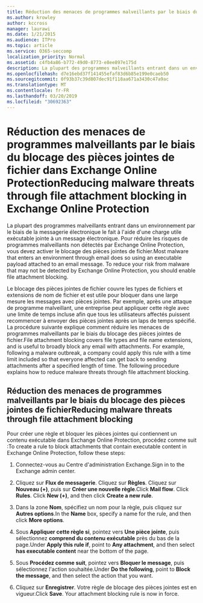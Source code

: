 ```yaml
---
title: Réduction des menaces de programmes malveillants par le biais du blocage des pièces jointes de fichier dans Exchange Online Protection
ms.author: krowley
author: kccross
manager: laurawi
ms.date: 1/21/2015
ms.audience: ITPro
ms.topic: article
ms.service: O365-seccomp
localization_priority: Normal
ms.assetid: c4fb4a86-b772-49d0-8773-e8ee897e175d
description: La plupart des programmes malveillants entrant dans un environnement par le biais de la messagerie électronique le fait à l'aide d'une charge utile exécutable jointe à un message électronique. Pour réduire les risques de programmes malveillants non détectés par Exchange Online Protection, vous devez activer le blocage des pièces jointes de fichier.
ms.openlocfilehash: d7e16ebd37f141455efaf83d6b85e199e0caeb50
ms.sourcegitcommit: 0f93b37c39d807dec91f118aa671a3430c47a9ac
ms.translationtype: MT
ms.contentlocale: fr-FR
ms.lasthandoff: 03/20/2019
ms.locfileid: "30692363"
---
```

# <a name="reducing-malware-threats-through-file-attachment-blocking-in-exchange-online-protection"></a><span data-ttu-id="81289-104">Réduction des menaces de programmes malveillants par le biais du blocage des pièces jointes de fichier dans Exchange Online Protection</span><span class="sxs-lookup"><span data-stu-id="81289-104">Reducing malware threats through file attachment blocking in Exchange Online Protection</span></span>

<span data-ttu-id="81289-p102">La plupart des programmes malveillants entrant dans un environnement par le biais de la messagerie électronique le fait à l'aide d'une charge utile exécutable jointe à un message électronique. Pour réduire les risques de programmes malveillants non détectés par Exchange Online Protection, vous devez activer le blocage des pièces jointes de fichier.</span><span class="sxs-lookup"><span data-stu-id="81289-p102">Most malware that enters an environment through email does so using an executable payload attached to an email message. To reduce your risk from malware that may not be detected by Exchange Online Protection, you should enable file attachment blocking.</span></span> 
  
<span data-ttu-id="81289-p103">Le blocage des pièces jointes de fichier couvre les types de fichiers et extensions de nom de fichier et est utile pour bloquer dans une large mesure les messages avec pièces jointes. Par exemple, après une attaque de programme malveillant, une entreprise peut appliquer cette règle avec une limite de temps incluse afin que tous les utilisateurs affectés puissent recommencer à envoyer des pièces jointes après un laps de temps spécifié. La procédure suivante explique comment réduire les menaces de programmes malveillants par le biais du blocage des pièces jointes de fichier.</span><span class="sxs-lookup"><span data-stu-id="81289-p103">File attachment blocking covers file types and file name extensions, and is useful to broadly block any email with attachments. For example, following a malware outbreak, a company could apply this rule with a time limit included so that everyone affected can get back to sending attachments after a specified length of time. The following procedure explains how to reduce malware threats through file attachment blocking.</span></span> 
  
## <a name="reducing-malware-threats-through-file-attachment-blocking"></a><span data-ttu-id="81289-110">Réduction des menaces de programmes malveillants par le biais du blocage des pièces jointes de fichier</span><span class="sxs-lookup"><span data-stu-id="81289-110">Reducing malware threats through file attachment blocking</span></span>

<span data-ttu-id="81289-111">Pour créer une règle et bloquer les pièces jointes qui contiennent un contenu exécutable dans Exchange Online Protection, procédez comme suit :</span><span class="sxs-lookup"><span data-stu-id="81289-111">To create a rule to block attachments that contain executable content in Exchange Online Protection, follow these steps:</span></span>
  
1. <span data-ttu-id="81289-112">Connectez-vous au Centre d'administration Exchange.</span><span class="sxs-lookup"><span data-stu-id="81289-112">Sign in to the Exchange admin center.</span></span>
    
2. <span data-ttu-id="81289-p104">Cliquez sur **Flux de messagerie**. Cliquez sur **Règles**. Cliquez sur **Nouveau (+)**, puis sur **Créer une nouvelle règle**.</span><span class="sxs-lookup"><span data-stu-id="81289-p104">Click **Mail flow**. Click **Rules**. Click **New (+)**, and then click **Create a new rule**.</span></span> 
    
3. <span data-ttu-id="81289-116">Dans la zone **Nom**, spécifiez un nom pour la règle, puis cliquez sur **Autres options**.</span><span class="sxs-lookup"><span data-stu-id="81289-116">In the **Name** box, specify a name for the rule, and then click **More options**.</span></span> 
    
4. <span data-ttu-id="81289-117">Sous **Appliquer cette règle si**, pointez vers **Une pièce jointe**, puis sélectionnez **comprend du contenu exécutable** près du bas de la page.</span><span class="sxs-lookup"><span data-stu-id="81289-117">Under **Apply this rule if**, point to **Any attachment**, and then select **has executable content** near the bottom of the page.</span></span> 
    
5. <span data-ttu-id="81289-118">Sous **Procédez comme suit**, pointez vers **Bloquer le message**, puis sélectionnez l'action souhaitée.</span><span class="sxs-lookup"><span data-stu-id="81289-118">Under **Do the following**, point to **Block the message**, and then select the action that you want.</span></span> 
    
6. <span data-ttu-id="81289-p105">Cliquez sur **Enregistrer**. Votre règle de blocage des pièces jointes est en vigueur.</span><span class="sxs-lookup"><span data-stu-id="81289-p105">Click **Save**. Your attachment blocking rule is now in force.</span></span> 
    
